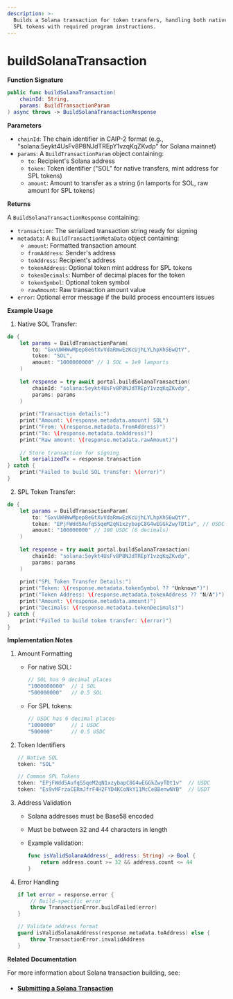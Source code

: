 ```yaml
---
description: >-
  Builds a Solana transaction for token transfers, handling both native SOL and
  SPL tokens with required program instructions.
---
```


# buildSolanaTransaction

**Function Signature**

```swift
public func buildSolanaTransaction(
    chainId: String,
    params: BuildTransactionParam
) async throws -> BuildSolanaTransactionResponse
```

**Parameters**

* `chainId`: The chain identifier in CAIP-2 format (e.g., "solana:5eykt4UsFv8P8NJdTREpY1vzqKqZKvdp" for Solana mainnet)
* `params`: A `BuildTransactionParam` object containing:
  * `to`: Recipient's Solana address
  * `token`: Token identifier ("SOL" for native transfers, mint address for SPL tokens)
  * `amount`: Amount to transfer as a string (in lamports for SOL, raw amount for SPL tokens)

**Returns**

A `BuildSolanaTransactionResponse` containing:

* `transaction`: The serialized transaction string ready for signing
* `metadata`: A `BuildTransactionMetaData` object containing:
  * `amount`: Formatted transaction amount
  * `fromAddress`: Sender's address
  * `toAddress`: Recipient's address
  * `tokenAddress`: Optional token mint address for SPL tokens
  * `tokenDecimals`: Number of decimal places for the token
  * `tokenSymbol`: Optional token symbol
  * `rawAmount`: Raw transaction amount value
* `error`: Optional error message if the build process encounters issues

**Example Usage**

1. Native SOL Transfer:

```swift
do {
    let params = BuildTransactionParam(
        to: "GxvUWHWwMpep8e6tXvVdaRmwEzKcUjhLYLhpXhS6wQtY",
        token: "SOL",
        amount: "1000000000" // 1 SOL = 1e9 lamports
    )
    
    let response = try await portal.buildSolanaTransaction(
        chainId: "solana:5eykt4UsFv8P8NJdTREpY1vzqKqZKvdp",
        params: params
    )
    
    print("Transaction details:")
    print("Amount: \(response.metadata.amount) SOL")
    print("From: \(response.metadata.fromAddress)")
    print("To: \(response.metadata.toAddress)")
    print("Raw amount: \(response.metadata.rawAmount)")
    
    // Store transaction for signing
    let serializedTx = response.transaction
} catch {
    print("Failed to build SOL transfer: \(error)")
}
```

2. SPL Token Transfer:

```swift
do {
    let params = BuildTransactionParam(
        to: "GxvUWHWwMpep8e6tXvVdaRmwEzKcUjhLYLhpXhS6wQtY",
        token: "EPjFWdd5AufqSSqeM2qN1xzybapC8G4wEGGkZwyTDt1v", // USDC mint address
        amount: "100000000" // 100 USDC (6 decimals)
    )
    
    let response = try await portal.buildSolanaTransaction(
        chainId: "solana:5eykt4UsFv8P8NJdTREpY1vzqKqZKvdp",
        params: params
    )
    
    print("SPL Token Transfer Details:")
    print("Token: \(response.metadata.tokenSymbol ?? "Unknown")")
    print("Token Address: \(response.metadata.tokenAddress ?? "N/A")")
    print("Amount: \(response.metadata.amount)")
    print("Decimals: \(response.metadata.tokenDecimals)")
} catch {
    print("Failed to build token transfer: \(error)")
}
```

**Implementation Notes**

1. Amount Formatting
   *   For native SOL:

       ```swift
       // SOL has 9 decimal places
       "1000000000"  // 1 SOL
       "500000000"   // 0.5 SOL
       ```
   *   For SPL tokens:

       ```swift
       // USDC has 6 decimal places
       "1000000"     // 1 USDC
       "500000"      // 0.5 USDC
       ```
2.  Token Identifiers

    ```swift
    // Native SOL
    token: "SOL"

    // Common SPL Tokens
    token: "EPjFWdd5AufqSSqeM2qN1xzybapC8G4wEGGkZwyTDt1v"  // USDC
    token: "Es9vMFrzaCERmJfrF4H2FYD4KCoNkY11McCe8BenwNYB"  // USDT
    ```
3. Address Validation
   * Solana addresses must be Base58 encoded
   * Must be between 32 and 44 characters in length
   *   Example validation:

       ```swift
       func isValidSolanaAddress(_ address: String) -> Bool {
           return address.count >= 32 && address.count <= 44
       }
       ```
4.  Error Handling

    ```swift
    if let error = response.error {
        // Build-specific error
        throw TransactionError.buildFailed(error)
    }

    // Validate address format
    guard isValidSolanaAddress(response.metadata.toAddress) else {
        throw TransactionError.invalidAddress
    }
    ```

**Related Documentation**

For more information about Solana transaction building, see:

* #### [Submitting a Solana Transaction](https://docs.portalhq.io/getting-started/sdk-quick-starts#submitting-a-solana-transaction) <a href="#submitting-a-solana-transaction" id="submitting-a-solana-transaction"></a>
